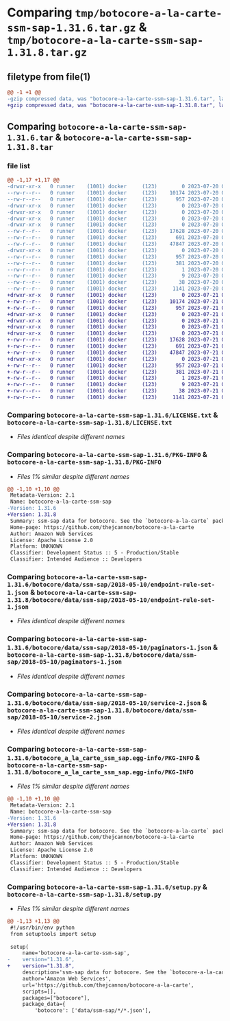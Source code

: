 # Comparing `tmp/botocore-a-la-carte-ssm-sap-1.31.6.tar.gz` & `tmp/botocore-a-la-carte-ssm-sap-1.31.8.tar.gz`

## filetype from file(1)

```diff
@@ -1 +1 @@
-gzip compressed data, was "botocore-a-la-carte-ssm-sap-1.31.6.tar", last modified: Thu Jul 20 01:20:41 2023, max compression
+gzip compressed data, was "botocore-a-la-carte-ssm-sap-1.31.8.tar", last modified: Fri Jul 21 01:21:51 2023, max compression
```

## Comparing `botocore-a-la-carte-ssm-sap-1.31.6.tar` & `botocore-a-la-carte-ssm-sap-1.31.8.tar`

### file list

```diff
@@ -1,17 +1,17 @@
-drwxr-xr-x   0 runner    (1001) docker     (123)        0 2023-07-20 01:20:41.206884 botocore-a-la-carte-ssm-sap-1.31.6/
--rw-r--r--   0 runner    (1001) docker     (123)    10174 2023-07-20 01:20:41.000000 botocore-a-la-carte-ssm-sap-1.31.6/LICENSE.txt
--rw-r--r--   0 runner    (1001) docker     (123)      957 2023-07-20 01:20:41.206884 botocore-a-la-carte-ssm-sap-1.31.6/PKG-INFO
-drwxr-xr-x   0 runner    (1001) docker     (123)        0 2023-07-20 01:20:41.202884 botocore-a-la-carte-ssm-sap-1.31.6/botocore/
-drwxr-xr-x   0 runner    (1001) docker     (123)        0 2023-07-20 01:20:41.202884 botocore-a-la-carte-ssm-sap-1.31.6/botocore/data/
-drwxr-xr-x   0 runner    (1001) docker     (123)        0 2023-07-20 01:20:41.202884 botocore-a-la-carte-ssm-sap-1.31.6/botocore/data/ssm-sap/
-drwxr-xr-x   0 runner    (1001) docker     (123)        0 2023-07-20 01:20:41.206884 botocore-a-la-carte-ssm-sap-1.31.6/botocore/data/ssm-sap/2018-05-10/
--rw-r--r--   0 runner    (1001) docker     (123)    17628 2023-07-20 01:19:55.000000 botocore-a-la-carte-ssm-sap-1.31.6/botocore/data/ssm-sap/2018-05-10/endpoint-rule-set-1.json
--rw-r--r--   0 runner    (1001) docker     (123)      691 2023-07-20 01:19:55.000000 botocore-a-la-carte-ssm-sap-1.31.6/botocore/data/ssm-sap/2018-05-10/paginators-1.json
--rw-r--r--   0 runner    (1001) docker     (123)    47847 2023-07-20 01:19:55.000000 botocore-a-la-carte-ssm-sap-1.31.6/botocore/data/ssm-sap/2018-05-10/service-2.json
-drwxr-xr-x   0 runner    (1001) docker     (123)        0 2023-07-20 01:20:41.206884 botocore-a-la-carte-ssm-sap-1.31.6/botocore_a_la_carte_ssm_sap.egg-info/
--rw-r--r--   0 runner    (1001) docker     (123)      957 2023-07-20 01:20:41.000000 botocore-a-la-carte-ssm-sap-1.31.6/botocore_a_la_carte_ssm_sap.egg-info/PKG-INFO
--rw-r--r--   0 runner    (1001) docker     (123)      381 2023-07-20 01:20:41.000000 botocore-a-la-carte-ssm-sap-1.31.6/botocore_a_la_carte_ssm_sap.egg-info/SOURCES.txt
--rw-r--r--   0 runner    (1001) docker     (123)        1 2023-07-20 01:20:41.000000 botocore-a-la-carte-ssm-sap-1.31.6/botocore_a_la_carte_ssm_sap.egg-info/dependency_links.txt
--rw-r--r--   0 runner    (1001) docker     (123)        9 2023-07-20 01:20:41.000000 botocore-a-la-carte-ssm-sap-1.31.6/botocore_a_la_carte_ssm_sap.egg-info/top_level.txt
--rw-r--r--   0 runner    (1001) docker     (123)       38 2023-07-20 01:20:41.206884 botocore-a-la-carte-ssm-sap-1.31.6/setup.cfg
--rw-r--r--   0 runner    (1001) docker     (123)     1141 2023-07-20 01:20:41.000000 botocore-a-la-carte-ssm-sap-1.31.6/setup.py
+drwxr-xr-x   0 runner    (1001) docker     (123)        0 2023-07-21 01:21:51.491484 botocore-a-la-carte-ssm-sap-1.31.8/
+-rw-r--r--   0 runner    (1001) docker     (123)    10174 2023-07-21 01:21:51.000000 botocore-a-la-carte-ssm-sap-1.31.8/LICENSE.txt
+-rw-r--r--   0 runner    (1001) docker     (123)      957 2023-07-21 01:21:51.491484 botocore-a-la-carte-ssm-sap-1.31.8/PKG-INFO
+drwxr-xr-x   0 runner    (1001) docker     (123)        0 2023-07-21 01:21:51.487483 botocore-a-la-carte-ssm-sap-1.31.8/botocore/
+drwxr-xr-x   0 runner    (1001) docker     (123)        0 2023-07-21 01:21:51.487483 botocore-a-la-carte-ssm-sap-1.31.8/botocore/data/
+drwxr-xr-x   0 runner    (1001) docker     (123)        0 2023-07-21 01:21:51.487483 botocore-a-la-carte-ssm-sap-1.31.8/botocore/data/ssm-sap/
+drwxr-xr-x   0 runner    (1001) docker     (123)        0 2023-07-21 01:21:51.487483 botocore-a-la-carte-ssm-sap-1.31.8/botocore/data/ssm-sap/2018-05-10/
+-rw-r--r--   0 runner    (1001) docker     (123)    17628 2023-07-21 01:21:06.000000 botocore-a-la-carte-ssm-sap-1.31.8/botocore/data/ssm-sap/2018-05-10/endpoint-rule-set-1.json
+-rw-r--r--   0 runner    (1001) docker     (123)      691 2023-07-21 01:21:06.000000 botocore-a-la-carte-ssm-sap-1.31.8/botocore/data/ssm-sap/2018-05-10/paginators-1.json
+-rw-r--r--   0 runner    (1001) docker     (123)    47847 2023-07-21 01:21:06.000000 botocore-a-la-carte-ssm-sap-1.31.8/botocore/data/ssm-sap/2018-05-10/service-2.json
+drwxr-xr-x   0 runner    (1001) docker     (123)        0 2023-07-21 01:21:51.491484 botocore-a-la-carte-ssm-sap-1.31.8/botocore_a_la_carte_ssm_sap.egg-info/
+-rw-r--r--   0 runner    (1001) docker     (123)      957 2023-07-21 01:21:51.000000 botocore-a-la-carte-ssm-sap-1.31.8/botocore_a_la_carte_ssm_sap.egg-info/PKG-INFO
+-rw-r--r--   0 runner    (1001) docker     (123)      381 2023-07-21 01:21:51.000000 botocore-a-la-carte-ssm-sap-1.31.8/botocore_a_la_carte_ssm_sap.egg-info/SOURCES.txt
+-rw-r--r--   0 runner    (1001) docker     (123)        1 2023-07-21 01:21:51.000000 botocore-a-la-carte-ssm-sap-1.31.8/botocore_a_la_carte_ssm_sap.egg-info/dependency_links.txt
+-rw-r--r--   0 runner    (1001) docker     (123)        9 2023-07-21 01:21:51.000000 botocore-a-la-carte-ssm-sap-1.31.8/botocore_a_la_carte_ssm_sap.egg-info/top_level.txt
+-rw-r--r--   0 runner    (1001) docker     (123)       38 2023-07-21 01:21:51.491484 botocore-a-la-carte-ssm-sap-1.31.8/setup.cfg
+-rw-r--r--   0 runner    (1001) docker     (123)     1141 2023-07-21 01:21:51.000000 botocore-a-la-carte-ssm-sap-1.31.8/setup.py
```

### Comparing `botocore-a-la-carte-ssm-sap-1.31.6/LICENSE.txt` & `botocore-a-la-carte-ssm-sap-1.31.8/LICENSE.txt`

 * *Files identical despite different names*

### Comparing `botocore-a-la-carte-ssm-sap-1.31.6/PKG-INFO` & `botocore-a-la-carte-ssm-sap-1.31.8/PKG-INFO`

 * *Files 1% similar despite different names*

```diff
@@ -1,10 +1,10 @@
 Metadata-Version: 2.1
 Name: botocore-a-la-carte-ssm-sap
-Version: 1.31.6
+Version: 1.31.8
 Summary: ssm-sap data for botocore. See the `botocore-a-la-carte` package for more info.
 Home-page: https://github.com/thejcannon/botocore-a-la-carte
 Author: Amazon Web Services
 License: Apache License 2.0
 Platform: UNKNOWN
 Classifier: Development Status :: 5 - Production/Stable
 Classifier: Intended Audience :: Developers
```

### Comparing `botocore-a-la-carte-ssm-sap-1.31.6/botocore/data/ssm-sap/2018-05-10/endpoint-rule-set-1.json` & `botocore-a-la-carte-ssm-sap-1.31.8/botocore/data/ssm-sap/2018-05-10/endpoint-rule-set-1.json`

 * *Files identical despite different names*

### Comparing `botocore-a-la-carte-ssm-sap-1.31.6/botocore/data/ssm-sap/2018-05-10/paginators-1.json` & `botocore-a-la-carte-ssm-sap-1.31.8/botocore/data/ssm-sap/2018-05-10/paginators-1.json`

 * *Files identical despite different names*

### Comparing `botocore-a-la-carte-ssm-sap-1.31.6/botocore/data/ssm-sap/2018-05-10/service-2.json` & `botocore-a-la-carte-ssm-sap-1.31.8/botocore/data/ssm-sap/2018-05-10/service-2.json`

 * *Files identical despite different names*

### Comparing `botocore-a-la-carte-ssm-sap-1.31.6/botocore_a_la_carte_ssm_sap.egg-info/PKG-INFO` & `botocore-a-la-carte-ssm-sap-1.31.8/botocore_a_la_carte_ssm_sap.egg-info/PKG-INFO`

 * *Files 1% similar despite different names*

```diff
@@ -1,10 +1,10 @@
 Metadata-Version: 2.1
 Name: botocore-a-la-carte-ssm-sap
-Version: 1.31.6
+Version: 1.31.8
 Summary: ssm-sap data for botocore. See the `botocore-a-la-carte` package for more info.
 Home-page: https://github.com/thejcannon/botocore-a-la-carte
 Author: Amazon Web Services
 License: Apache License 2.0
 Platform: UNKNOWN
 Classifier: Development Status :: 5 - Production/Stable
 Classifier: Intended Audience :: Developers
```

### Comparing `botocore-a-la-carte-ssm-sap-1.31.6/setup.py` & `botocore-a-la-carte-ssm-sap-1.31.8/setup.py`

 * *Files 1% similar despite different names*

```diff
@@ -1,13 +1,13 @@
 #!/usr/bin/env python
 from setuptools import setup
 
 setup(
     name='botocore-a-la-carte-ssm-sap',
-    version="1.31.6",
+    version="1.31.8",
     description='ssm-sap data for botocore. See the `botocore-a-la-carte` package for more info.',
     author='Amazon Web Services',
     url='https://github.com/thejcannon/botocore-a-la-carte',
     scripts=[],
     packages=["botocore"],
     package_data={
         'botocore': ['data/ssm-sap/*/*.json'],
```

